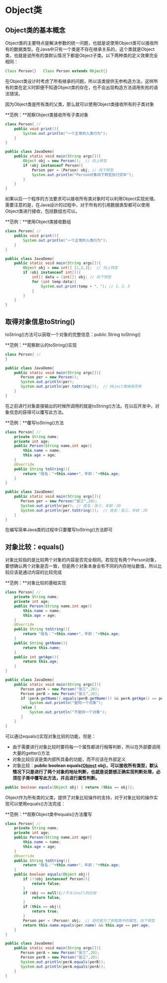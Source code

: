# Object类

## **Object类的基本概念**

Object类的主要特点是解决参数的统一问题，也就是说使用Object类可以接收所有的数据类型。在Java中只有一个类是不存在继承关系的，这个类就是Object类，也就是说所有的类默认情况下都是Object子类。以下两种类的定义效果完全相同：

```java
Class Person{}   Class Person extends Object{}
```

在Object类设计时考虑了所有继承的问题，所以该类提供无参构造方法，这样所有的类在定义时即便不知道Object类的存在，也不会出现构造方法调用失败的语法错误。

因为Object类是所有类的父类，那么就可以使用Object类接收所有的子类对象

**范例：**观察Object类接收所有子类对象

```java
class Person{ //
    public void print(){
        System.out.println("一个正常的人类行为");
    }
}

public class JavaDemo{
    public static void main(String args[]){
        Object obj = new Person();  // 向上转型
        if (obj instanceof Person){
            Person per = (Person) obj; // 向下转型
            System.out.println("Person对象向下转型执行完毕");
        }
    }
}
```

如果以后一个程序的方法要求可以接收所有类对象时可以利用Object实现处理。需要注意的是，在Java设计的过程中，对于所有的引用数据类型都可以使用Object类进行接收，包括数组也可以。

**范例：**使用Object类接收数组

```java
class Person{ //
    public void print(){
        System.out.println("一个正常的人类行为");
    }
}

public class JavaDemo{
    public static void main(String args[]){
        Object obj = new int[] {1,2,3};  // 向上转型
        if (obj instanceof int[]){
            int[] data = (int[]) obj; // 向下转型
            for (int temp:data){
                System.out.print(temp + "、"); // 1、2、3
            }
        }
    }
}
```

## **取得对象信息toString()**

toString()方法可以获取一个对象的完整信息：public String toString()

**范例：**观察默认的toString()实现

```java
class Person{ //
}

public class JavaDemo{
    public static void main(String args[]){
       Person per = new Person();
       System.out.println(per);
       System.out.println(per.toString());  // Object类继承而来
    }
}
```

在之前进行对象直接输出的时候所调用的就是toString()方法。在以后开发中，对象信息的获得可以覆写此方法。

**范例：**覆写toString()方法

```java
class Person{ //
    private String name;
    private int age;
    public Person(String name,int age){
        this.name = name;
        this.age = age;
    }
    @Override
    public String toString(){
        return "姓名："+this.name+"、年龄："+this.age;
    }
}

public class JavaDemo{
    public static void main(String args[]){
       Person per = new Person("张三",20);
       System.out.println(per); // 姓名：张三、年龄：20
       System.out.println(per.toString());  // 姓名：张三、年龄：20
    }
}
```

在编写简单Java类的过程中只要覆写toString()方法即可

## **对象比较：equals()**

对象比较指的是比较两个对象的内容是否完全相同。若现在有两个Person对象，要想确认两个对象是否一致，但是两个对象本身会有不同的内存地址数值，所以比较应该是通过内容的比较完成

**范例：**对象比较的基础实现

```java
class Person{ //
    private String name;
    private int age;
    public Person(String name,int age){
        this.name = name;
        this.age = age;
    }
    @Override
    public String toString(){
        return "姓名："+this.name+"、年龄："+this.age;
    }
    public String getName(){
        return this.name;
    }
    public int getAge(){
        return this.age;
    }
}

public class JavaDemo{
    public static void main(String args[]){
       Person perA = new Person("张三",20);
       Person perB = new Person("张三",20);
       if (perA.getName().equals(perB.getName()) && perA.getAge() == perB.getAge()){
           System.out.println("是同一个对象");
       }else {
           System.out.println("不是同一个对象");
       }
    }
}
```

可以通过equals()实现对象比较的功能，但是：

- 由于需要进行对象比较时要将每一个属性都进行相等判断，所以在外部要调用大量的getter()方法
- 对象比较应该是类内部所具备的功能，而不应该在外部定义
- 对象比较：**public boolean equals(**[**Object**](https://docs.oracle.com/javase/8/docs/api/java/lang/Object.html) **obj)，可以接收所有类型，默认情况下只是进行了两个对象的地址判断，也就是说要想正确实现判断处理，必须在子类中覆写此方法，并且进行属性判断。**

```java
public boolean equals(Object obj) { return (this == obj)};
```

Object作为所有类的父类，提供了对象比较操作的支持，对于对象比较的操作实现可以使用equals()方法完成：

**范例：**观察Object类中equals()方法覆写

```java
class Person{ //
    private String name;
    private int age;
    public Person(String name,int age){
        this.name = name;
        this.age = age;
    }
    @Override
    public String toString(){
        return "姓名："+this.name+"、年龄："+this.age;
    }
    public boolean equals(Object obj){
        if (!(obj instanceof Person)){
            return false;
        }
        if (obj == null){//不关心null的比较
            return false;
        }
        if (this == obj){
            return true;
        }
        Person per = (Person) obj;  // 目的是为了获取类中的属性，向下转型
        return this.name.equals(per.name) && this.age == per.age;
    }
}

public class JavaDemo{
    public static void main(String args[]){
       Person perA = new Person("张三",20);
       Person perB = new Person("张三",20);
       System.out.println(perA.equals(perB));
       System.out.println(perA.equals(perA));
    }
}
```

